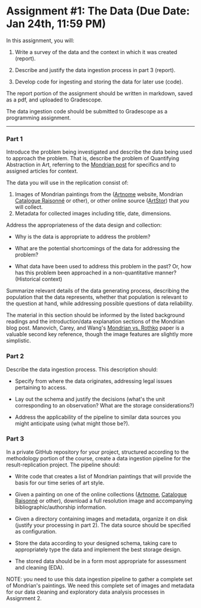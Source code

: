 Assignment #1: The Data (Due Date: Jan 24th, 11:59 PM)
=======================

In this assignment, you will:

1.  Write a survey of the data and the context in which it was created (report).

2.  Describe and justify the data ingestion process in part 3 (report).

3.  Develop code for ingesting and storing the data for later use
    (code).
    
The report portion of the assignment should be written in markdown,
saved as a pdf, and uploaded to Gradescope.

The data ingestion code should be submitted to Gradescope as a
programming assignment.

* * * * *

### Part 1

Introduce the problem being investigated and describe the data being 
used to approach the problem. That is, describe the problem of 
Quantifying Abstraction in Art, referring to the 
[Mondrian post](https://www.artnome.com/news/2018/4/11/quantifying-modrian-journey-to-abstraction)
for specifics and to assigned articles for context.

The data you will use in the replication consist of:
1. Images of Mondrian paintings from the 
  ([Artnome](https://knownwork.knack.com/artnome#artworks-piet-mondrian/) website, 
   Mondrian [Catalogue Raisonné](http://pietmondrian.rkdmonographs.nl/) or other),
   or other online source ([ArtStor](https://www.artstor.org/)) that *you* will collect.
2. Metadata for collected images including title, date, dimensions.

Address the appropriateness of the data design and collection:

-   Why is the data is appropriate to address the problem? 

-   What are the potential shortcomings of the data for addressing the problem? 

-   What data have been used to address this problem in the past? Or, how has this
   problem been approached in a non-quantitative manner? (Historical context)

Summarize relevant details of the data generating process, describing
the population that the data represents, whether that population is
relevant to the question at hand, while addressing possible questions
of data reliability.

The material in this section should be informed by the listed
background readings and the introduction/data explanation sections of
the Mondrian blog post. Manovich, Carey, and Wang's 
[Mondrian vs. Rothko](http://lab.softwarestudies.com/2011/06/mondrian-vs-rothko-footprints-and.html) 
paper is a valuable second key reference, though the image features are
slightly more simplistic.

### Part 2

Describe the data ingestion process. This description should:

-   Specify from where the data originates, addressing legal issues
    pertaining to access.

-   Lay out the schema and justify the decisions (what's the unit
    corresponding to an observation? What are the storage
    considerations?)

-   Address the applicability of the pipeline to similar data sources
    you might anticipate using (what might those be?).

### Part 3

In a private GitHub repository for your project, structured according
to the methodology portion of the course, create a data ingestion
pipeline for the result-replication project. The pipeline should:

-   Write code that creates a list of Mondrian paintings that will
    provide the basis for our time series of art style.
    
-   Given a painting on one of the online collections 
    ([Artnome](https://knownwork.knack.com/artnome#artworks-piet-mondrian/), 
    [Catalogue Raisonné](http://pietmondrian.rkdmonographs.nl/) or other),
    download a full resolution image and accompanying 
    bibliographic/authorship information. 
    
-   Given a directory containing images and metadata, organize it
    on disk (justify your processing in part 2). The data source 
    should be specified as configuration.

-   Store the data according to your designed schema, taking care to
    appropriately type the data and implement the best storage design.

-   The stored data should be in a form most appropriate for
    assessment and cleaning (EDA).

NOTE: you need to use this data ingestion pipeline to gather a complete set of Mondrian's paintings. We need this complete set of images and metadata for our data cleaning and exploratory data analysis processes in Assignment 2.
